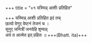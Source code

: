 +++
title = "०१ यस्मिन्न् आशीः प्रतिहित"

+++
यस्मिन्न् आशीः प्रतिहित इदं तच्  
छल्यो वेणुर् वेष्टनं तेजनं च ।  
सूनुर् जनित्रीं जनयेहि शृण्वन्न्  
अयं त आत्मेत इत् प्रहितः ॥ +++(Bhatt. ita)+++